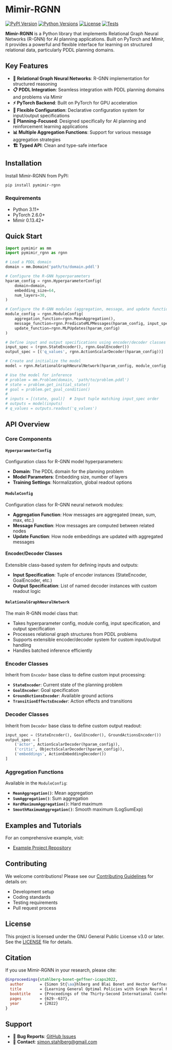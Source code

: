 # Mimir-RGNN

[![PyPI Version](https://img.shields.io/pypi/v/pymimir-rgnn)](https://pypi.org/project/pymimir-rgnn/)
[![Python Versions](https://img.shields.io/pypi/pyversions/pymimir-rgnn)](https://pypi.org/project/pymimir-rgnn/)
[![License](https://img.shields.io/pypi/l/pymimir-rgnn)](https://github.com/simon-stahlberg/mimir-rgnn/blob/master/LICENSE)
[![Tests](https://github.com/simon-stahlberg/mimir-rgnn/actions/workflows/test.yml/badge.svg)](https://github.com/simon-stahlberg/mimir-rgnn/actions/workflows/test.yml)

**Mimir-RGNN** is a Python library that implements Relational Graph Neural Networks (R-GNN) for AI planning applications. Built on PyTorch and Mimir, it provides a powerful and flexible interface for learning on structured relational data, particularly PDDL planning domains.

## Key Features

- **🧠 Relational Graph Neural Networks**: R-GNN implementation for structured reasoning
- **📋 PDDL Integration**: Seamless integration with PDDL planning domains and problems via Mimir
- **⚡ PyTorch Backend**: Built on PyTorch for GPU acceleration
- **🔧 Flexible Configuration**: Declarative configuration system for input/output specifications
- **🎯 Planning-Focused**: Designed specifically for AI planning and reinforcement learning applications
- **📊 Multiple Aggregation Functions**: Support for various message aggregation strategies
- **🏗️ Typed API**: Clean and type-safe interface

## Installation

Install Mimir-RGNN from PyPI:

```bash
pip install pymimir-rgnn
```

### Requirements

- Python 3.11+
- PyTorch 2.6.0+
- Mimir 0.13.42+

## Quick Start

```python
import pymimir as mm
import pymimir_rgnn as rgnn

# Load a PDDL domain
domain = mm.Domain('path/to/domain.pddl')

# Configure the R-GNN hyperparameters
hparam_config = rgnn.HyperparameterConfig(
    domain=domain,
    embedding_size=64,
    num_layers=30,
)

# Configure the R-GNN modules (aggregation, message, and update functions)
module_config = rgnn.ModuleConfig(
    aggregation_function=rgnn.MeanAggregation(),
    message_function=rgnn.PredicateMLPMessages(hparam_config, input_spec),
    update_function=rgnn.MLPUpdates(hparam_config)
)

# Define input and output specifications using encoder/decoder classes
input_spec = (rgnn.StateEncoder(), rgnn.GoalEncoder())
output_spec = [('q_values', rgnn.ActionScalarDecoder(hparam_config))]

# Create and initialize the model
model = rgnn.RelationalGraphNeuralNetwork(hparam_config, module_config, input_spec, output_spec)

# Use the model for inference
# problem = mm.Problem(domain, 'path/to/problem.pddl')
# state = problem.get_initial_state()
# goal = problem.get_goal_condition()
#
# inputs = [(state, goal)]  # Input tuple matching input_spec order
# outputs = model(inputs)
# q_values = outputs.readout('q_values')
```

## API Overview

### Core Components

#### `HyperparameterConfig`
Configuration class for R-GNN model hyperparameters:
- **Domain**: The PDDL domain for the planning problem
- **Model Parameters**: Embedding size, number of layers
- **Training Settings**: Normalization, global readout options

#### `ModuleConfig`
Configuration class for R-GNN neural network modules:
- **Aggregation Function**: How messages are aggregated (mean, sum, max, etc.)
- **Message Function**: How messages are computed between related nodes
- **Update Function**: How node embeddings are updated with aggregated messages

#### Encoder/Decoder Classes
Extensible class-based system for defining inputs and outputs:
- **Input Specification**: Tuple of encoder instances (StateEncoder, GoalEncoder, etc.)
- **Output Specification**: List of named decoder instances with custom readout logic

#### `RelationalGraphNeuralNetwork`
The main R-GNN model class that:
- Takes hyperparameter config, module config, input specification, and output specification
- Processes relational graph structures from PDDL problems
- Supports extensible encoder/decoder system for custom input/output handling
- Handles batched inference efficiently

### Encoder Classes

Inherit from `Encoder` base class to define custom input processing:

- **`StateEncoder`**: Current state of the planning problem
- **`GoalEncoder`**: Goal specification  
- **`GroundActionsEncoder`**: Available ground actions
- **`TransitionEffectsEncoder`**: Action effects and transitions

### Decoder Classes

Inherit from `Decoder` base class to define custom output readout:

```python
input_spec = (StateEncoder(), GoalEncoder(), GroundActionsEncoder())
output_spec = [
    ('actor', ActionScalarDecoder(hparam_config)),
    ('critic', ObjectsScalarDecoder(hparam_config)), 
    ('embeddings', ActionEmbeddingDecoder())
]
```

### Aggregation Functions

Available in the `ModuleConfig`:

- **`MeanAggregation()`**: Mean aggregation
- **`SumAggregation()`**: Sum aggregation
- **`HardMaximumAggregation()`**: Hard maximum
- **`SmoothMaximumAggregation()`**: Smooth maximum (LogSumExp)

## Examples and Tutorials

For an comprehensive example, visit:

- [Example Project Repository](https://github.com/simon-stahlberg/relational-neural-network-python/)

## Contributing

We welcome contributions! Please see our [Contributing Guidelines](CONTRIBUTING.md) for details on:
- Development setup
- Coding standards
- Testing requirements
- Pull request process

## License

This project is licensed under the GNU General Public License v3.0 or later. See the [LICENSE](LICENSE) file for details.

## Citation

If you use Mimir-RGNN in your research, please cite:

```bibtex
@inproceedings{stahlberg-bonet-geffner-icaps2022,
  author       = {Simon St{\aa}hlberg and Blai Bonet and Hector Geffner},
  title        = {Learning General Optimal Policies with Graph Neural Networks: Expressive Power, Transparency, and Limits},
  booktitle    = {Proceedings of the Thirty-Second International Conference on Automated Planning and Scheduling, {ICAPS} 2022, Singapore (virtual), June 13-24, 2022},
  pages        = {629--637},
  year         = {2022}
}
```

## Support

- 🐛 **Bug Reports**: [GitHub Issues](https://github.com/simon-stahlberg/mimir-rgnn/issues)
- 📧 **Contact**: simon.stahlberg@gmail.com
